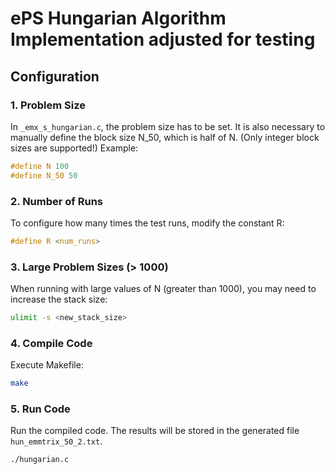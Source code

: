 # ePS Hungarian Algorithm Implementation adjusted for testing

## Configuration

### 1. Problem Size
In `_emx_s_hungarian.c`, the problem size has to be set. It is also necessary to manually define the block size N_50, which is half of N. (Only integer block sizes are supported!)
Example:

```c
#define N 100
#define N_50 50
```

### 2. Number of Runs
To configure how many times the test runs, modify the constant R:
```c
#define R <num_runs>
```

### 3. Large Problem Sizes (> 1000)
When running with large values of N (greater than 1000), you may need to increase the stack size:
```bash
ulimit -s <new_stack_size>
```
### 4. Compile Code
Execute Makefile:
```bash
make
```

### 5. Run Code
Run the compiled code. The results will be stored in the generated file `hun_emmtrix_50_2.txt`.
```bash
./hungarian.c
```
